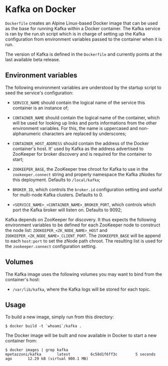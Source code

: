 Kafka on Docker
===============

`Dockerfile` creates an Alpine Linux-based Docker image that can be used as the
base for running Kafka within a Docker container. The Kafka service is ran by
the run.sh script which is in charge of setting up the Kafka configuration from
environment variables passed to the container when it is run.

The version of Kafka is defined in the `Dockerfile` and currently points at the
last available beta release.

Environment variables
---------------------

The following environment variables are understood by the startup script to
seed the service's configuration:

  - `SERVICE_NAME` should contain the logical name of the service this
    container is an instance of;
  - `CONTAINER_NAME` should contain the logical name of the container,
    which will be used for looking up links and ports informations from the
    other environment variables. For this, the name is uppercased and
    non-alphanumeric characters are replaced by underscores;
  - `CONTAINER_HOST_ADDRESS` should contain the address of the Docker
    container's host. It' used by Kafka as the address advertised to ZooKeeper
    for broker discovery and is required for the container to start;

  - `ZOOKEEPER_BASE`, the ZooKeeper tree chroot for Kafka to use in the
    `zookeeper.connect` string and properly namespace the Kafka zNodes
    for this deployment. Defaults to `/local/kafka`;
  - `BROKER_ID`, which controls the `broker.id` configuration setting
    and useful for multi-node Kafka clusters. Defaults to 0.
  - `<SERVICE_NAME>_<CONTAINER_NAME>_BROKER_PORT`, which controls which
    port the Kafka broker will listen on. Defaults to 9092;

Kafka depends on ZooKeeper for discovery. It thus expects the following
environment variables to be defined for each ZooKeeper node to construct the
node list: `ZOOKEEPER_<ZK_NODE_NAME>_HOST` and
`ZOOKEEPER_<ZK_NODE_NAME>_CLIENT_PORT`. The `ZOOKEEPER_BASE` will be
append to each `host:port` to set the zNode path chroot. The resulting
list is used for the `zookeeper.connect` configuration setting.

Volumes
-------

The Kafka image uses the following volumes you may want to bind from the
container's host:

  - `/var/lib/kafka`, where the Kafka logs will be stored for each topic.

Usage
-----

To build a new image, simply run from this directory:

```
$ docker build -t `whoami`/kafka .
```

The Docker image will be built and now available in Docker to start a new
container from:

```
$ docker images | grep kafka
mpetazzoni/kafka       latest         6c58d1f6ff3c        5 seconds ago       12.29 kB (virtual 900.1 MB)
```

